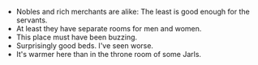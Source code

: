 - Nobles and rich merchants are alike: The least is good enough for the servants.
- At least they have separate rooms for men and women.
- This place must have been buzzing.
- Surprisingly good beds. I've seen worse.
- It's warmer here than in the throne room of some Jarls.
